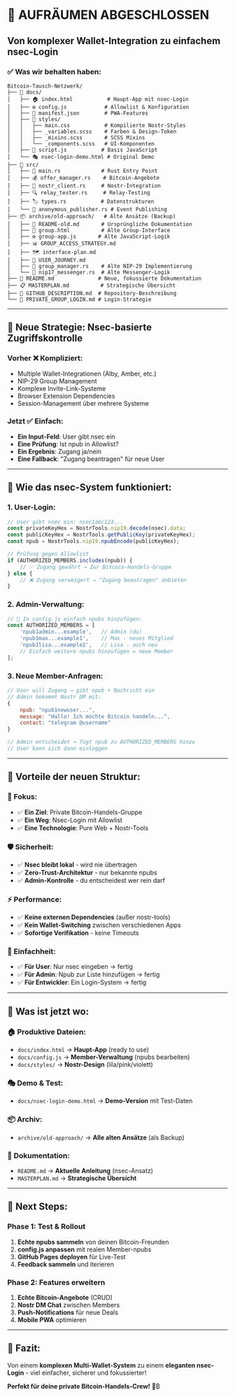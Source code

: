 # 🧹 AUFRÄUMEN ABGESCHLOSSEN
## Von komplexer Wallet-Integration zu einfachem nsec-Login

### ✅ **Was wir behalten haben:**

```
Bitcoin-Tausch-Netzwerk/
├── 📁 docs/
│   ├── 🏠 index.html           # Haupt-App mit nsec-Login
│   ├── ⚙️ config.js            # Allowlist & Konfiguration  
│   ├── 📱 manifest.json        # PWA-Features
│   ├── 🎨 styles/             
│   │   ├── main.css           # Kompilierte Nostr-Styles
│   │   ├── _variables.scss    # Farben & Design-Token
│   │   ├── _mixins.scss       # SCSS Mixins
│   │   └── _components.scss   # UI-Komponenten
│   ├── 📜 script.js           # Basis JavaScript
│   └── 🎭 nsec-login-demo.html # Original Demo
├── 📁 src/
│   ├── 🦀 main.rs             # Rust Entry Point  
│   ├── 💰 offer_manager.rs    # Bitcoin-Angebote
│   ├── 📡 nostr_client.rs     # Nostr-Integration
│   ├── 🔍 relay_tester.rs     # Relay-Testing
│   ├── 🏷️ types.rs           # Datenstrukturen
│   └── 📘 anonymous_publisher.rs # Event Publishing
├── 📦 archive/old-approach/   # Alte Ansätze (Backup)
│   ├── 📄 README-old.md       # Ursprüngliche Dokumentation
│   ├── 🎨 group.html          # Alte Group-Interface
│   ├── ⚙️ group-app.js       # Alte JavaScript-Logik
│   ├── 📊 GROUP_ACCESS_STRATEGY.md
│   ├── 🗺️ interface-plan.md   
│   ├── 👤 USER_JOURNEY.md     
│   ├── 🔧 group_manager.rs    # Alte NIP-29 Implementierung
│   └── 💬 nip17_messenger.rs  # Alte Messenger-Logik
├── 📖 README.md              # Neue, fokussierte Dokumentation
├── 📋 MASTERPLAN.md          # Strategische Übersicht
├── 🚀 GITHUB_DESCRIPTION.md  # Repository-Beschreibung
└── 🔐 PRIVATE_GROUP_LOGIN.md # Login-Strategie
```

---

## 🎯 **Neue Strategie: Nsec-basierte Zugriffskontrolle**

### **Vorher** ❌ **Kompliziert:**
- Multiple Wallet-Integrationen (Alby, Amber, etc.)
- NIP-29 Group Management
- Komplexe Invite-Link-Systeme  
- Browser Extension Dependencies
- Session-Management über mehrere Systeme

### **Jetzt** ✅ **Einfach:**
- **Ein Input-Feld**: User gibt nsec ein
- **Eine Prüfung**: Ist npub in Allowlist?
- **Ein Ergebnis**: Zugang ja/nein
- **Eine Fallback**: "Zugang beantragen" für neue User

---

## 🔐 **Wie das nsec-System funktioniert:**

### **1. User-Login:**
```javascript
// User gibt nsec ein: nsec1abc123...
const privateKeyHex = NostrTools.nip19.decode(nsec).data;
const publicKeyHex = NostrTools.getPublicKey(privateKeyHex);  
const npub = NostrTools.nip19.npubEncode(publicKeyHex);

// Prüfung gegen Allowlist
if (AUTHORIZED_MEMBERS.includes(npub)) {
    // ✅ Zugang gewährt → Zur Bitcoin-Handels-Gruppe
} else {
    // ❌ Zugang verweigert → "Zugang beantragen" anbieten
}
```

### **2. Admin-Verwaltung:**
```javascript
// 👥 In config.js einfach npubs hinzufügen:
const AUTHORIZED_MEMBERS = [
    'npub1admin...example',   // Admin (du)
    'npub1max...example1',    // Max - neues Mitglied
    'npub1lisa...example2',   // Lisa - auch neu
    // Einfach weitere npubs hinzufügen = neue Member
];
```

### **3. Neue Member-Anfragen:**
```javascript
// User will Zugang → gibt npub + Nachricht ein
// Admin bekommt Nostr DM mit:
{
    npub: "npub1newuser...",
    message: "Hallo! Ich möchte Bitcoin handeln...",
    contact: "telegram @username"
}

// Admin entscheidet → fügt npub zu AUTHORIZED_MEMBERS hinzu
// User kann sich dann einloggen
```

---

## 🚀 **Vorteile der neuen Struktur:**

### **🎯 Fokus:**
- ✅ **Ein Ziel**: Private Bitcoin-Handels-Gruppe
- ✅ **Ein Weg**: Nsec-Login mit Allowlist
- ✅ **Eine Technologie**: Pure Web + Nostr-Tools

### **🛡️ Sicherheit:**
- ✅ **Nsec bleibt lokal** - wird nie übertragen
- ✅ **Zero-Trust-Architektur** - nur bekannte npubs
- ✅ **Admin-Kontrolle** - du entscheidest wer rein darf

### **⚡ Performance:**
- ✅ **Keine externen Dependencies** (außer nostr-tools)
- ✅ **Kein Wallet-Switching** zwischen verschiedenen Apps  
- ✅ **Sofortige Verifikation** - keine Timeouts

### **🧠 Einfachheit:**
- ✅ **Für User**: Nur nsec eingeben → fertig
- ✅ **Für Admin**: Npub zur Liste hinzufügen → fertig
- ✅ **Für Entwickler**: Ein Login-System → fertig

---

## 📁 **Was ist jetzt wo:**

### **🏠 Produktive Dateien:**
- `docs/index.html` → **Haupt-App** (ready to use)
- `docs/config.js` → **Member-Verwaltung** (npubs bearbeiten)
- `docs/styles/` → **Nostr-Design** (lila/pink/violett)

### **🎭 Demo & Test:**
- `docs/nsec-login-demo.html` → **Demo-Version** mit Test-Daten

### **📦 Archiv:**
- `archive/old-approach/` → **Alle alten Ansätze** (als Backup)

### **📖 Dokumentation:**
- `README.md` → **Aktuelle Anleitung** (nsec-Ansatz)
- `MASTERPLAN.md` → **Strategische Übersicht**

---

## 🎯 **Next Steps:**

### **Phase 1: Test & Rollout** 
1. **Echte npubs sammeln** von deinen Bitcoin-Freunden
2. **config.js anpassen** mit realen Member-npubs  
3. **GitHub Pages deployen** für Live-Test
4. **Feedback sammeln** und iterieren

### **Phase 2: Features erweitern**
1. **Echte Bitcoin-Angebote** (CRUD)
2. **Nostr DM Chat** zwischen Members
3. **Push-Notifications** für neue Deals
4. **Mobile PWA** optimieren

---

## 🎉 **Fazit:**

Von einem **komplexen Multi-Wallet-System** zu einem **eleganten nsec-Login** - viel einfacher, sicherer und fokussierter!

**Perfekt für deine private Bitcoin-Handels-Crew!** 🚀₿
